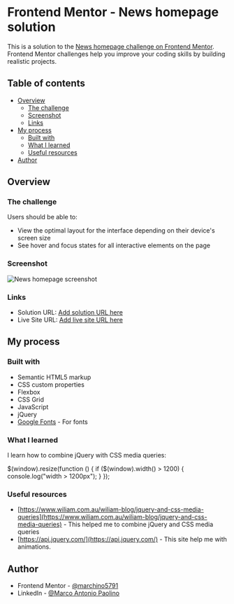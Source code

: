 # Frontend Mentor - News homepage solution

This is a solution to the [News homepage challenge on Frontend Mentor](https://www.frontendmentor.io/challenges/news-homepage-H6SWTa1MFl). Frontend Mentor challenges help you improve your coding skills by building realistic projects. 

## Table of contents

- [Overview](#overview)
  - [The challenge](#the-challenge)
  - [Screenshot](#screenshot)
  - [Links](#links)
- [My process](#my-process)
  - [Built with](#built-with)
  - [What I learned](#what-i-learned)
  - [Useful resources](#useful-resources)
- [Author](#author)

## Overview

### The challenge

Users should be able to:

- View the optimal layout for the interface depending on their device's screen size
- See hover and focus states for all interactive elements on the page

### Screenshot

![News homepage screenshot](./screenshot.jpg)

### Links

- Solution URL: [Add solution URL here](https://your-solution-url.com)
- Live Site URL: [Add live site URL here](https://your-live-site-url.com)

## My process

### Built with

- Semantic HTML5 markup
- CSS custom properties
- Flexbox
- CSS Grid
- JavaScript
- jQuery
- [Google Fonts](https://fonts.google.com) - For fonts

### What I learned

I learn how to combine jQuery with CSS media queries:

$(window).resize(function () { 
  if ($(window).width() > 1200) {
    console.log("width > 1200px");
  }
 });

### Useful resources

- [https://www.wiliam.com.au/wiliam-blog/jquery-and-css-media-queries](https://www.wiliam.com.au/wiliam-blog/jquery-and-css-media-queries) - This helped me to combine jQuery and CSS media queries
- [https://api.jquery.com/](https://api.jquery.com/) - This site help me with animations.

## Author

- Frontend Mentor - [@marchino5791](https://www.frontendmentor.io/profile/marchino5791)
- LinkedIn - [@Marco Antonio Paolino](https://www.linkedin.com/in/marco-paolino/)
